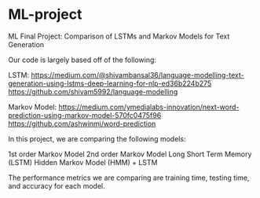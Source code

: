 # ML-project
ML Final Project: Comparison of LSTMs and Markov Models for Text Generation

Our code is largely based off of the following:

LSTM:
https://medium.com/@shivambansal36/language-modelling-text-generation-using-lstms-deep-learning-for-nlp-ed36b224b275
https://github.com/shivam5992/language-modelling

Markov Model:
https://medium.com/ymedialabs-innovation/next-word-prediction-using-markov-model-570fc0475f96
https://github.com/ashwinmj/word-prediction

In this project, we are comparing the following models:

1st order Markov Model
2nd order Markov Model
Long Short Term Memory (LSTM)
Hidden Markov Model (HMM) + LSTM

The performance metrics we are comparing are training time, testing time, and accuracy for each model.
